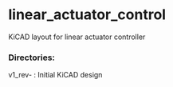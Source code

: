 # linear_actuator_control
KiCAD layout for linear actuator controller

### Directories:

v1_rev- : Initial KiCAD design
